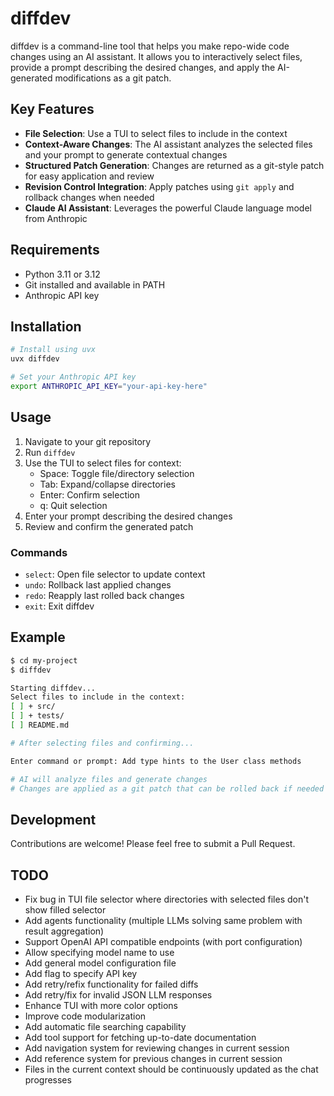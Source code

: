 # diffdev

diffdev is a command-line tool that helps you make repo-wide code changes using an AI assistant. It allows you to interactively select files, provide a prompt describing the desired changes, and apply the AI-generated modifications as a git patch.

## Key Features

- **File Selection**: Use a TUI to select files to include in the context
- **Context-Aware Changes**: The AI assistant analyzes the selected files and your prompt to generate contextual changes
- **Structured Patch Generation**: Changes are returned as a git-style patch for easy application and review
- **Revision Control Integration**: Apply patches using `git apply` and rollback changes when needed
- **Claude AI Assistant**: Leverages the powerful Claude language model from Anthropic

## Requirements

- Python 3.11 or 3.12
- Git installed and available in PATH
- Anthropic API key

## Installation

```bash
# Install using uvx
uvx diffdev

# Set your Anthropic API key
export ANTHROPIC_API_KEY="your-api-key-here"
```

## Usage

1. Navigate to your git repository
1. Run `diffdev`
1. Use the TUI to select files for context:
   - Space: Toggle file/directory selection
   - Tab: Expand/collapse directories
   - Enter: Confirm selection
   - q: Quit selection
1. Enter your prompt describing the desired changes
1. Review and confirm the generated patch

### Commands

- `select`: Open file selector to update context
- `undo`: Rollback last applied changes
- `redo`: Reapply last rolled back changes
- `exit`: Exit diffdev

## Example

```bash
$ cd my-project
$ diffdev

Starting diffdev...
Select files to include in the context:
[ ] + src/
[ ] + tests/
[ ] README.md

# After selecting files and confirming...

Enter command or prompt: Add type hints to the User class methods

# AI will analyze files and generate changes
# Changes are applied as a git patch that can be rolled back if needed
```

## Development

Contributions are welcome! Please feel free to submit a Pull Request.

## TODO

- Fix bug in TUI file selector where directories with selected files don't show filled selector
- Add agents functionality (multiple LLMs solving same problem with result aggregation)
- Support OpenAI API compatible endpoints (with port configuration)
- Allow specifying model name to use
- Add general model configuration file
- Add flag to specify API key
- Add retry/refix functionality for failed diffs
- Add retry/fix for invalid JSON LLM responses
- Enhance TUI with more color options
- Improve code modularization
- Add automatic file searching capability
- Add tool support for fetching up-to-date documentation
- Add navigation system for reviewing changes in current session
- Add reference system for previous changes in current session
- Files in the current context should be continuously updated as the chat progresses
